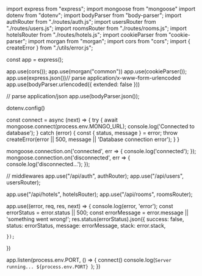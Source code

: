 import express from "express";
import mongoose from "mongoose"
import dotenv from "dotenv";
import bodyParser from "body-parser";
import authRouter from "./routes/auth.js";
import usersRouter from "./routes/users.js";
import roomsRouter from "./routes/rooms.js";
import hotelsRouter from "./routes/hotels.js";
import cookieParser from "cookie-parser";
import morgan from "morgan";
import cors from "cors";
import { createError } from "./utils/error.js";

const app = express();


app.use(cors());
app.use(morgan("common"))
app.use(cookieParser());
app.use(express.json())// parse application/x-www-form-urlencoded
app.use(bodyParser.urlencoded({ extended: false }))


// parse application/json
app.use(bodyParser.json());

dotenv.config()

const connect = async (next) => {
    try {
        await mongoose.connect(process.env.MONGO_URL);
        console.log('Connected to database');
    } catch (error) {
        const { status, message } = error;
        throw createError(error || 500, message || 'Database connection error');
    }
}

mongoose.connection.on('connected', err => {
    console.log('connected');
});
mongoose.connection.on('disconnected', err => {
    console.log('disconnected...');
});



// middlewares
app.use("/api/auth", authRouter);
app.use("/api/users", usersRouter);


app.use("/api/hotels", hotelsRouter);
app.use("/api/rooms", roomsRouter);


app.use((error, req, res, next) => {
    console.log(error, 'error');
    const errorStatus = error.status || 500;
    const errorMessage = error.message || 'something went wrong!';
    res.status(errorStatus).json({
        success: false,
        status: errorStatus,
        message: errorMessage,
        stack: error.stack,

    });
})


app.listen(process.env.PORT, () => {
    connect()
    console.log(`Server running... ${process.env.PORT} `);
})

